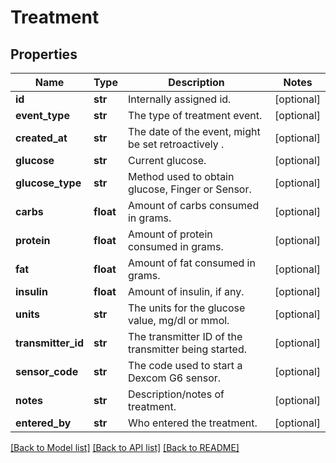 # Treatment

## Properties
Name | Type | Description | Notes
------------ | ------------- | ------------- | -------------
**id** | **str** | Internally assigned id. | [optional] 
**event_type** | **str** | The type of treatment event. | [optional] 
**created_at** | **str** | The date of the event, might be set retroactively . | [optional] 
**glucose** | **str** | Current glucose. | [optional] 
**glucose_type** | **str** | Method used to obtain glucose, Finger or Sensor. | [optional] 
**carbs** | **float** |  Amount of carbs consumed in grams. | [optional] 
**protein** | **float** |  Amount of protein consumed in grams. | [optional] 
**fat** | **float** |  Amount of fat consumed in grams. | [optional] 
**insulin** | **float** | Amount of insulin, if any. | [optional] 
**units** | **str** | The units for the glucose value, mg/dl or mmol. | [optional] 
**transmitter_id** | **str** | The transmitter ID of the transmitter being started. | [optional] 
**sensor_code** | **str** | The code used to start a Dexcom G6 sensor. | [optional] 
**notes** | **str** | Description/notes of treatment. | [optional] 
**entered_by** | **str** | Who entered the treatment. | [optional] 

[[Back to Model list]](../README.md#documentation-for-models) [[Back to API list]](../README.md#documentation-for-api-endpoints) [[Back to README]](../README.md)

